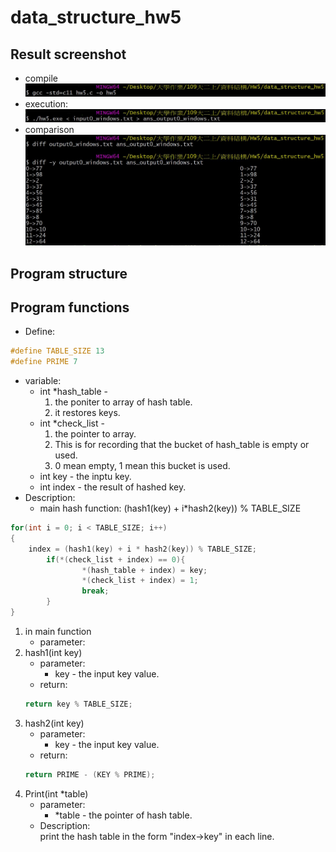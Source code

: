 # data_structure_hw5
## Result screenshot
* compile
![image](https://github.com/ShawnLu31/data_structure_hw5/blob/main/compile.JPG)
* execution:
![image](https://github.com/ShawnLu31/data_structure_hw5/blob/main/execution.JPG)
* comparison
![image](https://github.com/ShawnLu31/data_structure_hw5/blob/main/diff.JPG)
## Program structure
## Program functions
* Define:  
```c
#define TABLE_SIZE 13  
#define PRIME 7
```
* variable:
   * int *hash_table - 
      1. the poniter to array of hash table.  
      2. it restores keys.
   * int *check_list - 
      1. the pointer to array.  
      2. This is for recording that the bucket of hash_table is empty or used.  
      3. 0 mean empty, 1 mean this bucket is used.  
   * int key - the inptu key.
   * int index - the result of hashed key.
* Description:  
   * main hash function: (hash1(key) + i*hash2(key)) % TABLE_SIZE
```c
for(int i = 0; i < TABLE_SIZE; i++)
{
    index = (hash1(key) + i * hash2(key)) % TABLE_SIZE;
		if(*(check_list + index) == 0){
				*(hash_table + index) = key;
				*(check_list + index) = 1;
				break;
		}
}
```
1. in main function
   * parameter:
2. hash1(int key)
   * parameter:
      * key - the input key value.
   * return:  
    ```c
    return key % TABLE_SIZE;
    ```
3. hash2(int key)
   * parameter:
      * key - the input key value.
   * return:  
    ```c
    return PRIME - (KEY % PRIME);
    ```
4. Print(int *table)
   * parameter:
      * *table - the pointer of hash table.
   * Description:  
    print the hash table in the form "index->key" in each line.
